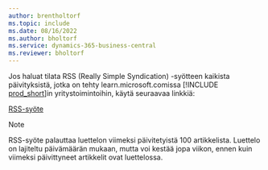 ```yaml
---
author: brentholtorf
ms.topic: include
ms.date: 08/16/2022
ms.author: bholtorf
ms.service: dynamics-365-business-central
ms.reviewer: bholtorf
---
```

Jos haluat tilata RSS (Really Simple Syndication) -syötteen kaikista päivityksistä, jotka on tehty learn.microsoft.comissa [!INCLUDE [prod_short](prod_short.md)]in yritystoimintoihin, käytä seuraavaa linkkiä:

[RSS-syöte](/api/search/rss?$filter=scopes%2fany(t%3A%20t%20eq%20%27dynamics365-bc-app%27)&locale=en-us)

> [!NOTE]
> RSS-syöte palauttaa luettelon viimeksi päivitetyistä 100 artikkelista. Luettelo on lajiteltu päivämäärän mukaan, mutta voi kestää jopa viikon, ennen kuin viimeksi päivittyneet artikkelit ovat luettelossa.  
